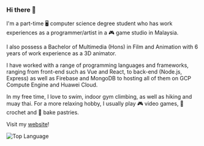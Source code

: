 ### Hi there 👋

I'm a part-time 🖥️ computer science degree student who has work experiences as a programmer/artist in a 🎮 game studio in Malaysia. 

I also possess a Bachelor of Multimedia (Hons) in Film and Animation with 6 years of work experience as a 3D animator. 

I have worked with a range of programming languages and frameworks, ranging from front-end such as Vue and React, to back-end (Node.js, Express) as well as Firebase and MongoDB to hosting all of them on GCP Compute Engine and Huawei Cloud.

In my free time, I love to swim, indoor gym climbing, as well as hiking and muay thai. For a more relaxing hobby, I usually play 🎮 video games, 🧶 crochet and 🍰 bake pastries.

Visit my [website](https://charleneandrew.com/)! 

<!-- [![Charlene A.'s GitHub stats](https://github-readme-stats.vercel.app/api?username=Chikoness)](https://github.com/Chikoness/github-readme-stats) -->

<img alt = "Top Language" src="https://github-readme-stats.vercel.app/api/top-langs/?username=Chikoness" />

<!--
**Chikoness/Chikoness** is a ✨ _special_ ✨ repository because its `README.md` (this file) appears on your GitHub profile.

Here are some ideas to get you started:

- 🔭 I’m currently working on ...
- 🌱 I’m currently learning ...
- 👯 I’m looking to collaborate on ...
- 🤔 I’m looking for help with ...
- 💬 Ask me about ...
- 📫 How to reach me: ...
- 😄 Pronouns: ...
- ⚡ Fun fact: ...
-->
